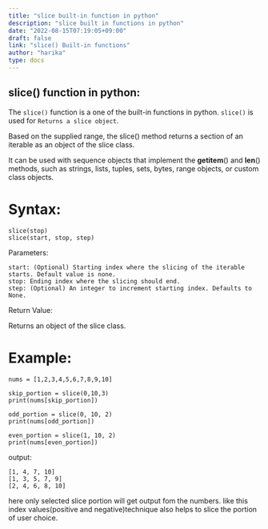 ```yaml
---
title: "slice built-in function in python"
description: "slice built in functions in python"
date: "2022-08-15T07:19:05+09:00"
draft: false
link: "slice() Built-in functions"
author: "harika"
type: docs
---
```


## slice() function in python:
The `slice()` function is a one of the built-in functions in python.
`slice()` is used for `Returns a slice object`.

Based on the supplied range, the slice() method returns a section of an iterable as an object of the slice class.

It can be used with sequence objects that implement the __getitem__() and __len__() methods, such as strings, lists, tuples, sets, bytes, range objects, or custom class objects. 

# Syntax:
```
slice(stop)
slice(start, stop, step)
```
Parameters:

    start: (Optional) Starting index where the slicing of the iterable starts. Default value is none.
    stop: Ending index where the slicing should end.
    step: (Optional) An integer to increment starting index. Defaults to None.

Return Value:

Returns an object of the slice class.

# Example:
```
nums = [1,2,3,4,5,6,7,8,9,10]

skip_portion = slice(0,10,3)
print(nums[skip_portion])

odd_portion = slice(0, 10, 2)
print(nums[odd_portion])

even_portion = slice(1, 10, 2)
print(nums[even_portion])
```
output:
```
[1, 4, 7, 10]
[1, 3, 5, 7, 9]
[2, 4, 6, 8, 10]
```
here only selected slice portion will get output fom the numbers.
like this index values(positive and negative)technique also helps to slice the portion of user choice.